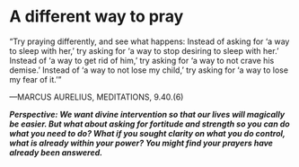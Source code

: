 # A different way to pray

“Try praying differently, and see what happens: Instead of asking for ‘a way to sleep with her,’ try asking for ‘a way to stop desiring to sleep with her.’ Instead of ‘a way to get rid of him,’ try asking for ‘a way to not crave his demise.’ Instead of ‘a way to not lose my child,’ try asking for ‘a way to lose my fear of it.’”

—MARCUS AURELIUS, MEDITATIONS, 9.40.(6)

***Perspective: We want divine intervention so that our lives will magically be easier. But what about asking for fortitude and strength so you can do what you need to do? What if you sought clarity on what you do control, what is already within your power? You might find your prayers have already been answered.***
